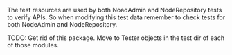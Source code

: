 The test resources are used by both NoadAdmin and NodeRepository
tests to verify APIs. So when modifying this test data
remember to check tests for both NodeAdmin and NodeRepository.

TODO: Get rid of this package. Move to Tester objects in the test dir of each of those modules.